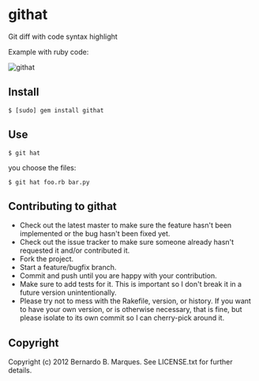 githat
======

Git diff with code syntax highlight

Example with ruby code:

![githat](https://raw.github.com/bernardofire/githat/master/githat.png)

Install
-------
`$ [sudo] gem install githat`

Use
---
`$ git hat`

you choose the files:

`$ git hat foo.rb bar.py`

Contributing to githat
----------------------

* Check out the latest master to make sure the feature hasn't been implemented or the bug hasn't been fixed yet.
* Check out the issue tracker to make sure someone already hasn't requested it and/or contributed it.
* Fork the project.
* Start a feature/bugfix branch.
* Commit and push until you are happy with your contribution.
* Make sure to add tests for it. This is important so I don't break it in a future version unintentionally.
* Please try not to mess with the Rakefile, version, or history. If you want to have your own version, or is otherwise necessary, that is fine, but please isolate to its own commit so I can cherry-pick around it.

Copyright
---------

Copyright (c) 2012 Bernardo B. Marques. See LICENSE.txt for
further details.

